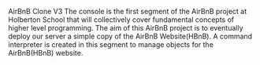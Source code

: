 AirBnB Clone V3
The console is the first segment of the AirBnB project at Holberton School that will collectively cover fundamental concepts of higher level programming. The aim of this AirBnB project is to eventually deploy our server a simple copy of the AirBnB Website(HBnB). A command interpreter is created in this segment to manage objects for the AirBnB(HBnB) website.
